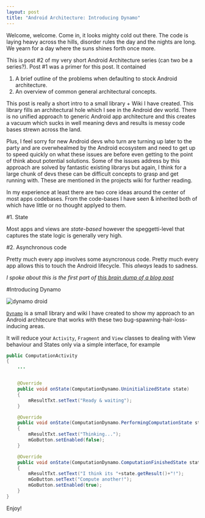 ```yaml
---
layout: post
title: "Android Architecture: Introducing Dynamo"
---
```


Welcome, welcome. Come in, it looks mighty cold out there. The code is laying heavy across the hills, disorder rules the day and the nights are long. We yearn for a day where the suns shines forth once more.

This is post #2 of my very short Android Architecture series (can two be a series?). Post #1 was a primer for this post. It contained

 1. A brief outline of the problems when defaulting to stock Android architecture.
 2. An overview of common general architectural concepts. 

This post is really a short intro to a small library + Wiki I have created. This library fills an architectural hole which I see in the Android dev world. There is no unified approach to generic Android app architecture and this creates a vacuum which sucks in well meaning devs and results is messy code bases strewn across the land. 

Plus, I feel sorry for new Android devs who turn are turning up later to the party and are overwhealmed by the Android ecosystem and need to get up to speed quickly on what these issues are before even getting to the point of think about potential solutions. Some of the issues address by this approach are solved by fantastic existing librarys but again, I think for a large chunk of devs these can be difficult concepts to grasp and get running with. These are mentioned in the projects wiki for further reading.

In my experience at least there are two core ideas around the center of most apps codebases. From the code-bases I have seen & inherited both of which have little or no thought applyed to them.

#1. State

Most apps and views are *state-based* however the speggetti-level that captures the state logic is generally very high.

#2. Asynchronous code

Pretty much every app involves some asyncronous code. Pretty much every app allows this to touch the Android lifecycle. This _always_ leads to sadness.

_I spoke about this is the first part of [this brain dump of a blog post](http://doridori.github.io/Android%20App%20Architecture-%20Lifecycle%20Events%20and%20Asynchronicity/)_

#Introducing Dynamo

<img src="https://github.com/doridori/Dynamo/blob/master/gfx/DynamoDroid.png" alt="dynamo droid"/>

[`Dynamo`](https://github.com/doridori/Dynamo) is a small library and wiki I have created to show my approach to an Android architecure that works with these two bug-spawning-hair-loss-inducing areas. 

It will reduce your `Activity`, `Fragment` and `View` classes to dealing with View behaviour and States only via a simple interface, for example

```java 
public ComputationActivity
{
	...


	@Override
	public void onState(ComputationDynamo.UninitializedState state)
	{
	    mResultTxt.setText("Ready & waiting");
	}

	@Override
	public void onState(ComputationDynamo.PerformingComputationState state)
	{
	    mResultTxt.setText("Thinking...");
	    mGoButton.setEnabled(false);
	}

	@Override
	public void onState(ComputationDynamo.ComputationFinishedState state)
	{
	    mResultTxt.setText("I think its "+state.getResult()+"!");
	    mGoButton.setText("Compute another!");
	    mGoButton.setEnabled(true);
	}
}
```

Enjoy!



